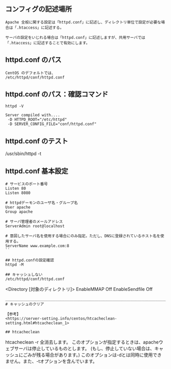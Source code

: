 ## コンフィグの記述場所
```
Apache 全般に関する設定は「httpd.conf」に記述し、ディレクトリ単位で設定が必要な場合は「.htaccess」に記述する。

サーバの設定をいじれる場合は「httpd.conf」に記述しますが、共用サーバでは「.htaccess」に記述することで有効にします。
```

## httpd.conf のパス
```
CentOS のデフォルトでは、
/etc/httpd/conf/httpd.conf
```
## httpd.conf のパス：確認コマンド
```
httpd -V

Server compiled with....
 -D HTTPD_ROOT="/etc/httpd"
 -D SERVER_CONFIG_FILE="conf/httpd.conf"
```

## httpd.conf のテスト
/usr/sbin/httpd -t

## httpd.conf 基本設定
```
# サービスのポート番号
Listen 80
Listen 8080

# httpdデーモンのユーザ名・グループ名
User apache
Group apache

# サーバ管理者のメールアドレス
ServerAdmin root@localhost

# 意図したサーバ名を使用する場合にのみ指定。ただし、DNSに登録されているホスト名を使用する。
ServerName www.example.com:8
``

## httpd.confの設定確認
httpd -M

## キャッシュしない
/etc/httpd/conf/httpd.conf
```
<Directory [対象のディレクトリ]>
EnableMMAP Off
EnableSendfile Off
</Directory>
```
________________________________________________________________________________
# キャッシュのクリア

【参考】  
<https://server-setting.info/centos/htcacheclean-setting.html#htcacheclean_1>  

## htcacheclean
```
htcacheclean -r
       全消去します。
       このオプションが指定するときは、apacheウェブサーバは停止しているものとします。
       (もし、停止していない場合は、キャッシュにごみが残る場合があります。)
       このオプションは-dとは同時に使用できません。また、-tオプションを含んでいます。
```
